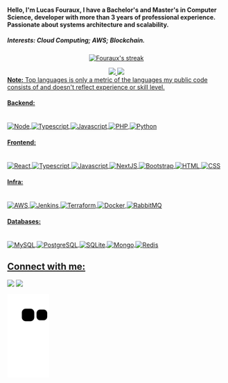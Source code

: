 #### Hello, I'm Lucas Fouraux, I have a Bachelor's and Master's in Computer Science, developer with more than 3 years of professional experience. Passionate about systems architecture and scalability. 

##### Interests: Cloud Computing; AWS; Blockchain.

<p align="center">
  <a href="https://github.com/narayanbavisetti/github-readme-streak-stats">
        <img title="🔥 Get streak stats for your profile at git.io/streak-stats" alt="Fouraux's streak" src="http://github-readme-streak-stats.herokuapp.com?user=lucasfouraux&theme=dracula&date_format=M%20j%5B%2C%20Y%5D"/>
    </a>
</p>

<div align="center">
  <a href="https://github.com/lucasfouraux">
  <img height="180em" src="https://github-readme-stats.vercel.app/api?username=lucasfouraux&show_icons=true&theme=dracula&include_all_commits=true&count_private=true"/>
  <img height="180em" src="https://github-readme-stats.vercel.app/api/top-langs/?username=lucasfouraux&layout=compact&langs_count=7&theme=dracula"/>
</div>
<b>Note:</b> Top languages is only a metric of the languages my public code consists of and doesn't reflect experience or skill level.
    
#### Backend:
<div style="display: inline_block"><br>
  <img align="center" alt="Node" src="https://img.shields.io/badge/node.js-6DA55F?style=for-the-badge&logo=node.js&logoColor=white">
  <img align="center" alt="Typescript" src="https://img.shields.io/badge/typescript-%23007ACC.svg?style=for-the-badge&logo=typescript&logoColor=white">
  <img align="center" alt="Javascript" src="https://img.shields.io/badge/javascript-%23323330.svg?style=for-the-badge&logo=javascript&logoColor=%23F7DF1E">
  <img align="center" alt="PHP" src="https://img.shields.io/badge/php-%23777BB4.svg?style=for-the-badge&logo=php&logoColor=white">
  <img align="center" alt="Python" src="https://img.shields.io/badge/python-3670A0?style=for-the-badge&logo=python&logoColor=ffdd54">
</div>
    
#### Frontend:
<div style="display: inline_block"><br>
  <img align="center" alt="React" src="https://img.shields.io/badge/react-%2320232a.svg?style=for-the-badge&logo=react&logoColor=%2361DAFB">
  <img align="center" alt="Typescript" src="https://img.shields.io/badge/typescript-%23007ACC.svg?style=for-the-badge&logo=typescript&logoColor=white">
  <img align="center" alt="Javascript" src="https://img.shields.io/badge/javascript-%23323330.svg?style=for-the-badge&logo=javascript&logoColor=%23F7DF1E">
  <img align="center" alt="NextJS" src="https://img.shields.io/badge/Next-black?style=for-the-badge&logo=next.js&logoColor=white">
  <img align="center" alt="Bootstrap" src="https://img.shields.io/badge/bootstrap-%23563D7C.svg?style=for-the-badge&logo=bootstrap&logoColor=white">
  <img align="center" alt="HTML" src="https://img.shields.io/badge/html5-%23E34F26.svg?style=for-the-badge&logo=html5&logoColor=white">
  <img align="center" alt="CSS" src="https://img.shields.io/badge/css3-%231572B6.svg?style=for-the-badge&logo=css3&logoColor=white">
</div>
    
#### Infra:
<div style="display: inline_block"><br>
  <img align="center" alt="AWS" src="https://img.shields.io/badge/AWS-%23FF9900.svg?style=for-the-badge&logo=amazon-aws&logoColor=white">
  <img align="center" alt="Jenkins" src="https://img.shields.io/badge/jenkins-%232C5263.svg?style=for-the-badge&logo=jenkins&logoColor=white">
  <img align="center" alt="Terraform" src="https://img.shields.io/badge/terraform-%235835CC.svg?style=for-the-badge&logo=terraform&logoColor=white">
  <img align="center" alt="Docker" src="https://img.shields.io/badge/docker-%230db7ed.svg?style=for-the-badge&logo=docker&logoColor=white">
  <img align="center" alt="RabbitMQ" src="https://img.shields.io/badge/Rabbitmq-FF6600?style=for-the-badge&logo=rabbitmq&logoColor=white">
</div>
    
#### Databases:
<div style="display: inline_block"><br>
  <img align="center" alt="MySQL" src="https://img.shields.io/badge/mysql-%2300f.svg?style=for-the-badge&logo=mysql&logoColor=white">
  <img align="center" alt="PostgreSQL" src="https://img.shields.io/badge/PostgreSQL-316192?style=for-the-badge&logo=postgresql&logoColor=white">
  <img align="center" alt="SQLite" src="https://img.shields.io/badge/SQLite-07405E?style=for-the-badge&logo=sqlite&logoColor=white">
  <img align="center" alt="Mongo" src="https://img.shields.io/badge/MongoDB-4EA94B?style=for-the-badge&logo=mongodb&logoColor=white">
  <img align="center" alt="Redis" src="https://img.shields.io/badge/redis-%23DD0031.svg?style=for-the-badge&logo=redis&logoColor=white">
</div>
  
## Connect with me:
<div> 
  <a href="https://www.linkedin.com/in/lucas-fouraux-dorigueto" target="_blank"><img src="https://img.shields.io/badge/-LinkedIn-%230077B5?style=for-the-badge&logo=linkedin&logoColor=white" target="_blank"></a> 
  <a href = "mailto:lucasfouraux@gmail.com"><img src="https://img.shields.io/badge/-Gmail-%23333?style=for-the-badge&logo=gmail&logoColor=white" target="_blank"></a>
  
 
  ![Snake animation](https://github.com/lucasfouraux/lucasfouraux/blob/output/github-contribution-grid-snake.svg)
 
</div>
